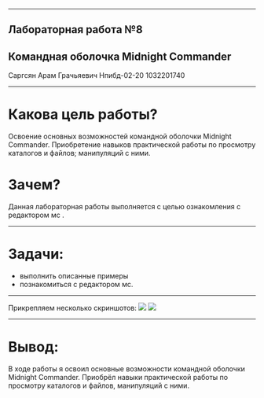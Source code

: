 -----

<!-- theme uncover -->

## Лабораторная работа №8

## Командная оболочка Midnight Commander

Саргсян Арам Грачьяевич Нпибд-02-20 1032201740

----        - 
# Какова цель работы?

Освоение основных возможностей командной оболочки Midnight Commander.
Приобретение навыков практической работы по просмотру каталогов и
файлов; манипуляций с ними.

# Зачем?

Данная лабораторная работы выполняется с целью ознакомления с редактором
мс .

-----

# Задачи:

  - выполнить описанные примеры
  - познакомиться с редактором мс.

-----

Прикрепляем несколько скриншотов: ![](https://i.imgur.com/EO4xSKL.png)
![](https://i.imgur.com/oT5cx1n.png)

-----

# Вывод:

В ходе работы я освоил основные возможности командной оболочки Midnight
Commander. Приобрёл навыки практической работы по просмотру каталогов и
файлов, манипуляций с ними.
